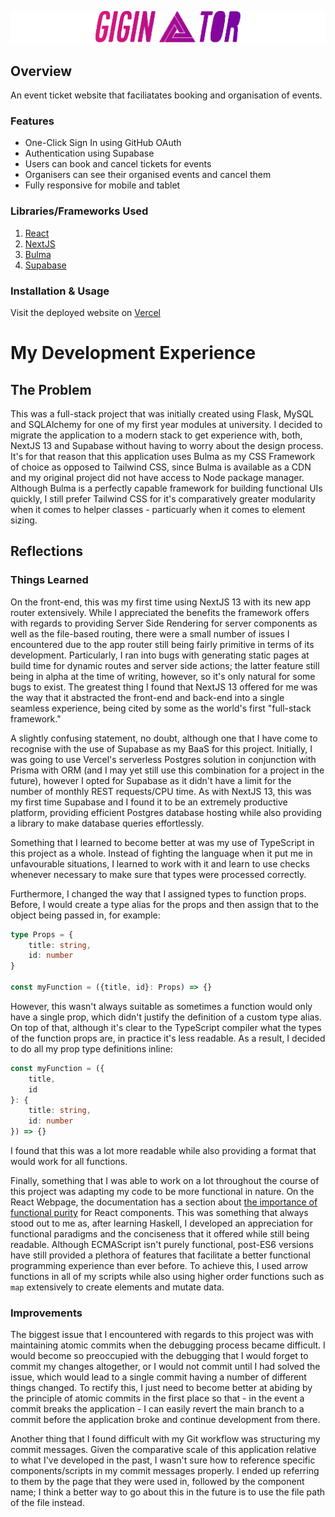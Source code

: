 ![Event Ticket Website](logo.png)

## Overview
An event ticket website that faciliatates booking and organisation of events.

### Features
- One-Click Sign In using GitHub OAuth
- Authentication using Supabase
- Users can book and cancel tickets for events
- Organisers can see their organised events and cancel them
- Fully responsive for mobile and tablet

### Libraries/Frameworks Used
1. [React](https://react.dev/)
2. [NextJS](https://nextjs.org/)
3. [Bulma](https://bulma.io/)
4. [Supabase](https://supabase.com/)

### Installation & Usage
Visit the deployed website on [Vercel](https://giginator.vercel.app/)

# My Development Experience
## The Problem
This was a full-stack project that was initially created using Flask, MySQL and SQLAlchemy for one of my first year modules at university. I decided to migrate the application to a modern stack to get experience with, both, NextJS 13 and Supabase without having to worry about the design process. It's for that reason that this application uses Bulma as my CSS Framework of choice as opposed to Tailwind CSS, since Bulma is available as a CDN and my original project did not have access to Node package manager. Although Bulma is a perfectly capable framework for building functional UIs quickly, I still prefer Tailwind CSS for it's comparatively greater modularity when it comes to helper classes - particuarly when it comes to element sizing.

## Reflections
### Things Learned
On the front-end, this was my first time using NextJS 13 with its new app router extensively. While I appreciated the benefits the framework offers with regards to providing Server Side Rendering for server components as well as the file-based routing, there were a small number of issues I encountered due to the app router still being fairly primitive in terms of its development. Particularly, I ran into bugs with generating static pages at build time for dynamic routes and server side actions; the latter feature still being in alpha at the time of writing, however, so it's only natural for some bugs to exist. The greatest thing I found that NextJS 13 offered for me was the way that it abstracted the front-end and back-end into a single seamless experience, being cited by some as the world's first "full-stack framework."

A slightly confusing statement, no doubt, although one that I have come to recognise with the use of Supabase as my BaaS for this project. Initially, I was going to use Vercel's serverless Postgres solution in conjunction with Prisma with ORM (and I may yet still use this combination for a project in the future), however I opted for Supabase as it didn't have a limit for the number of monthly REST requests/CPU time. As with NextJS 13, this was my first time Supabase and I found it to be an extremely productive platform, providing efficient Postgres database hosting while also providing a library to make database queries effortlessly.

Something that I learned to become better at was my use of TypeScript in this project as a whole. Instead of fighting the language when it put me in unfavourable situations, I learned to work with it and learn to use checks whenever necessary to make sure that types were processed correctly. 

Furthermore, I changed the way that I assigned types to function props. Before, I would create a type alias for the props and then assign that to the object being passed in, for example:
``` typescript
type Props = {
    title: string,
    id: number
}

const myFunction = ({title, id}: Props) => {}
```
However, this wasn't always suitable as sometimes a function would only have a single prop, which didn't justify the definition of a custom type alias. On top of that, although it's clear to the TypeScript compiler what the types of the function props are, in practice it's less readable. As a result, I decided to do all my prop type definitions inline:
``` typescript
const myFunction = ({
    title, 
    id
}: {
    title: string,
    id: number    
}) => {}
```
I found that this was a lot more readable while also providing a format that would work for all functions.

Finally, something that I was able to work on a lot throughout the course of this project was adapting my code to be more functional in nature. On the React Webpage, the documentation has a section about [the importance of functional purity](https://react.dev/learn/keeping-components-pure) for React components. This was something that always stood out to me as, after learning Haskell, I developed an appreciation for functional paradigms and the conciseness that it offered while still being readable. Although ECMAScript isn't purely functional, post-ES6 versions have still provided a plethora of features that facilitate a better functional programming experience than ever before. To achieve this, I used arrow functions in all of my scripts while also using higher order functions such as `map` extensively to create elements and mutate data.  

### Improvements
The biggest issue that I encountered with regards to this project was with maintaining atomic commits when the debugging process became difficult. I would become so preoccupied with the debugging that I would forget to commit my changes altogether, or I would not commit until I had solved the issue, which would lead to a single commit having a number of different things changed. To rectify this, I just need to become better at abiding by the principle of atomic commits in the first place so that - in the event a commit breaks the application - I can easily revert the main branch to a commit before the application broke and continue development from there.

Another thing that I found difficult with my Git workflow was structuring my commit messages. Given the comparative scale of this application relative to what I've developed in the past, I wasn't sure how to reference specific components/scripts in my commit messages properly. I ended up referring to them by the page that they were used in, followed by the component name; I think a better way to go about this in the future is to use the file path of the file instead.
